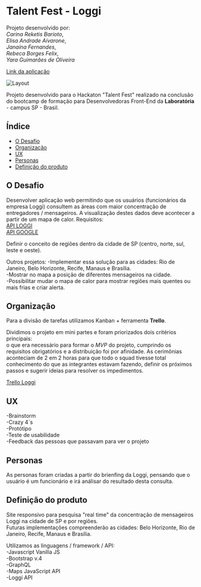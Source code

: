 # Talent Fest - Loggi
Projeto desenvolvido por: <br>
*Carina Reketis Barioto*, <br>
*Elisa Andrade Aivarone*, <br>
*Janaína Fernandes*, <br>
*Rebeca Borges Felix*, <br>
*Yara Guimarães de Oliveira*

[Link da aplicação](https://rebecaborges.github.io/loggi/)

![Layout](mockup-loggi.jpg)

Projeto desenvolvido para o Hackaton "Talent Fest" realizado na conclusão do bootcamp de formação para Desenvolvedoras Front-End da **Laboratória** - campus SP - Brasil.

## Índice

* [O Desafio](#O-Desafio)
* [Organização](#Organização)
* [UX](#UX)
* [Personas](#Personas)
* [Definição do produto](#Definição-do-produto)

## O Desafio
Desenvolver aplicação web permitindo que os usuários (funcionários da empresa Loggi) consultem as áreas com maior concentração de entregadores / mensageiros.
A visualização destes dados deve acontecer a partir de um mapa de calor.
Requisitos: <br>
[API LOGGI](https://docs.api.loggi.com/) <br>
[API GOOGLE](https://cloud.google.com/maps-platform/?hl=pt-br/)

Definir o conceito de regiões dentro da cidade de SP (centro, norte, sul, leste e oeste).

Outros projetos:
-Implementar essa solução para as cidades: Rio de Janeiro, Belo Horizonte, Recife, Manaus e Brasília. <br>
-Mostrar no mapa a posição de diferentes mensageiros na cidade. <br>
-Possibilitar mudar o mapa de calor para mostrar regiões mais quentes ou mais frias e criar alerta. <br>

## Organização

Para a divisão de tarefas utilizamos Kanban + ferramenta **Trello**.

Dividimos o projeto em mini partes e foram priorizados dois critérios principais: <br>
o que era necessário para formar o _MVP_ do projeto, cumprindo os requisitos obrigatórios e a distribuição foi por afinidade.
As cerimônias aconteciam de 2 em 2 horas para que todo o squad tivesse total conhecimento do que as integrantes estavam fazendo, definir os próximos passos e sugerir ideias para resolver os impedimentos.

[Trello Loggi](https://trello.com/b/E36CkXJS/talent-loggi)

## UX

-Brainstorm <br>
-Crazy 4´s <br>
-Protótipo <br>
-Teste de usabilidade <br>
-Feedback das pessoas que passavam para ver o projeto <br>

## Personas

As personas foram criadas a partir do brienfing da Loggi, pensando que o usuário é um funcionário e irá análisar do resultado desta consulta.

## Definição do produto

Site responsivo para pesquisa "real time" da concentração de mensageiros Loggi na cidade de SP e por regiões.<br>
Futuras implementações compreenderão as cidades: Belo Horizonte, Rio de Janeiro, Recife, Manaus e Brasília. <br>

Utilizamos as linguagens / framework / API: <br>
-Javascript Vanilla JS <br>
-Bootstrap v.4 <br>
-GraphQL <br>
-Maps JavaScript API <br>
-Loggi API <br>




